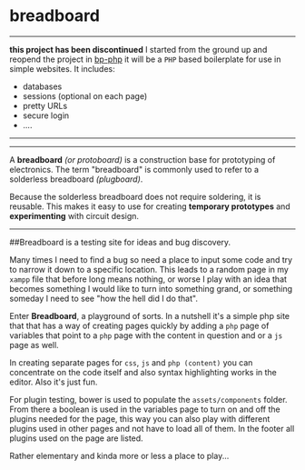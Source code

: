 breadboard
============

------------
**this project has been discontinued**  I started from the ground up and reopend the project in [bp-php](https://github.com/danferth/bp-php) it will be a `PHP` based boilerplate for use in simple websites.  It includes:

- databases
- sessions (optional on each page)
- pretty URLs
- secure login
- ....
 
------------





____
A **breadboard** *(or protoboard)* is a construction base for prototyping of electronics. The term "breadboard" is commonly used to refer to a solderless breadboard *(plugboard)*.

Because the solderless breadboard does not require soldering, it is reusable. This makes it easy to use for creating **temporary prototypes** and **experimenting** with circuit design.
_____

##Breadboard is a testing site for ideas and bug discovery.

Many times I need to find a bug so need a place to input some code and try to narrow it down to a specific location.  This leads to a random page in my `xampp` file that before long means nothing, or worse I play with an idea that becomes something I would like to turn into something grand, or something someday I need to see "how the hell did I do that".

Enter **Breadboard**, a playground of sorts.  In a nutshell it's a simple php site that that has a way of creating pages quickly by adding a `php` page of variables that point to a `php` page with the content in question and or a `js` page as well.

In creating separate pages for `css`, `js` and `php (content)` you can concentrate on the code itself and also syntax highlighting works in the editor.  Also it's just fun.

For plugin testing, bower is used to populate the `assets/components` folder.  From there a boolean is used in the variables page to turn on and off the plugins needed for the page, this way you can also play with different plugins used in other pages and not have to load all of them.  In the footer all plugins used on the page are listed.

Rather elementary and kinda more or less a place to play...
